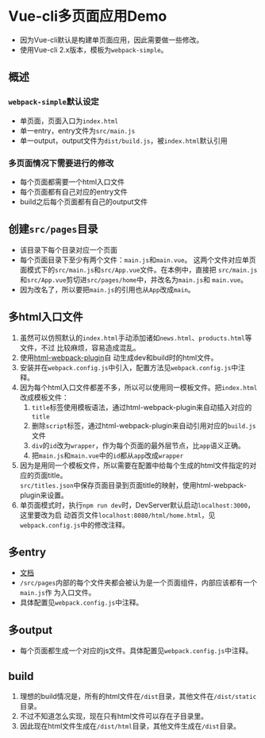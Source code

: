 # Vue-cli多页面应用Demo
* 因为Vue-cli默认是构建单页面应用，因此需要做一些修改。
* 使用Vue-cli 2.x版本，模板为`webpack-simple`。


## 概述
### `webpack-simple`默认设定
* 单页面，页面入口为`index.html`
* 单一entry，entry文件为`src/main.js`
* 单一output，output文件为`dist/build.js`，被`index.html`默认引用

### 多页面情况下需要进行的修改
* 每个页面都需要一个html入口文件
* 每个页面都有自己对应的entry文件
* build之后每个页面都有自己的output文件


## 创建`src/pages`目录
* 该目录下每个目录对应一个页面
* 每个页面目录下至少有两个文件：`main.js`和`main.vue`。
    这两个文件对应单页面模式下的`src/main.js`和`src/App.vue`文件。在本例中，直接把
    `src/main.js`和`src/App.vue`剪切进`src/pages/home`中，并改名为`main.js`和
    `main.vue`。
* 因为改名了，所以要把`main.js`的引用也从`App`改成`main`。


## 多html入口文件
1. 虽然可以仿照默认的`index.html`手动添加诸如`news.html`、`products.html`等文件，不过
比较麻烦，容易造成混乱。
2. 使用[html-webpack-plugin](https://www.npmjs.com/package/html-webpack-plugin)自
动生成dev和build时的html文件。
3. 安装并在`webpack.config.js`中引入，配置方法见`webpack.config.js`中注释。
4. 因为每个html入口文件都差不多，所以可以使用同一模板文件。把`index.html`改成模板文件：
    1. `title`标签使用模板语法，通过html-webpack-plugin来自动插入对应的`title`
    2. 删除`script`标签，通过html-webpack-plugin来自动引用对应的`build.js`文件
    3. `div`的`id`改为`wrapper`，作为每个页面的最外层节点，比`app`语义正确。
    4. 把`main.js`和`main.vue`中的`id`都从`app`改成`wrapper`
5. 因为是用同一个模板文件，所以需要在配置中给每个生成的html文件指定的对应的页面title。  
    `src/titles.json`中保存页面目录到页面title的映射，使用html-webpack-plugin来设置。
6. 单页面模式时，执行`npm run dev`时，DevServer默认启动`localhost:3000`，这里要改为启
    动首页文件`localhost:8080/html/home.html`，见`webpack.config.js`中的修改注释。


## 多entry
* [文档](https://webpack.js.org/concepts/entry-points/#multi-page-application)
* `/src/pages`内部的每个文件夹都会被认为是一个页面组件，内部应该都有一个`main.js`作
为入口文件。
* 具体配置见`webpack.config.js`中注释。


## 多output
* 每个页面都生成一个对应的js文件。具体配置见`webpack.config.js`中注释。


## build
1. 理想的build情况是，所有的html文件在`/dist`目录，其他文件在`/dist/static`目录。
2. 不过不知道怎么实现，现在只有html文件可以存在子目录里。
3. 因此现在html文件生成在`/dist/html`目录，其他文件生成在`/dist`目录。
